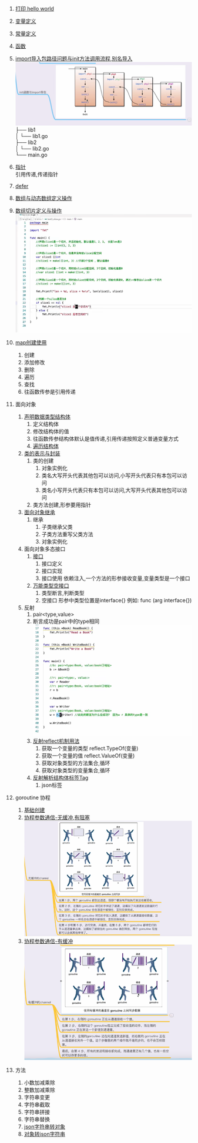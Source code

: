 1. [打印 hello world ](./hello/hello.go)
2. [变量定义](./variable/variable.go)
3. [常量定义](./const/const.go)
4. [函数](./func/func.go)
5. [import导入包路径问题与init方法调用流程,别名导入](./import/main.go)  
   ![img.png](img.png)  
   ├── lib1  
   │ └── lib1.go  
   ├── lib2  
   │ └── lib2.go  
   └── main.go

6. [指针](./pointer/pointer.go)  
   引用传递,传递指针
7. [defer](./defer/defer.go)
8. [数组与动态数组定义操作](./array_slice/array_slice.go)
9. [数组切片定义与操作](slice/slice.go)
   ![img_1.png](img_1.png)
10. [map创建使用](./map/map.go)
    1. 创建
    2. 添加修改
    3. 删除
    4. 遍历
    5. 查找
    6. 往函数传参是引用传递
11. 面向对象
    1. [声明数据类型结构体](./object/struct/struct.go)
        1. 定义结构体
        2. 修改结构体的值
        2. 往函数传参结构体默认是值传递,引用传递按照定义普通变量方式
        3. [遍历结构体](./object/reflect/reflect.go)
    2. [类的表示与封装](./object/class/class.go)
        1. 类的创建
            1. 对象实例化
            2. 类名大写开头代表其他包可以访问,小写开头代表只有本包可以访问
            2. 类名小写开头代表只有本包可以访问,大写开头代表其他包可以访问
        2. 类方法创建,形参要用指针
    3. [面向对象继承](./object/inherit/inherit.go)
        1. 继承
            1. 子类继承父类
            2. 子类方法重写父类方法
            3. 对象实例化
    4. 面向对象多态接口
        1. [接口](./object/interface/interface.go)
            1. 接口定义
            2. 接口实现
            3. 接口使用 依赖注入,一个方法的形参接收变量,变量类型是一个接口
        2. [万能类型空接口](./object/empty_interface/empty_interface.go)
            1. 类型断言,判断类型
            2. 空接口 形参中类型位置是interface{} 例如: func (arg interface{})  
    5. 反射
       1. pair<type,value>
       2. 断言成功是pair中的type相同
          ![img_2.png](img_2.png)
       3. [反射reflect机制用法](./object/reflect/reflect.go)
          1. 获取一个变量的类型 reflect.TypeOf(变量)
          2. 获取一个变量的值 reflect.ValueOf(变量)
          3. 获取对象类型的方法集合,循环 
          4. 获取对象类型的变量集合,循环
       4. [反射解析结构体标签Tag](./object/reflect_tag/reflect_tag.go)
          1. json标签
12. goroutine 协程
    1. [基础创建](./object/goroutine/goroutine.go) 
    2. [协程参数通信-无缓冲,有阻塞](./object/goroutine_channel/goroutine_channel.go)
               ![img_4.png](img_4.png)
    3. [协程参数通信-有缓冲](./object/goroutine_channel_huanchong/goroutine_channel_huanchong.go)
               ![img_3.png](img_3.png)
13. 方法
    1. 小数加减乘除
    2. 整数加减乘除
    3. 字符串变更
    4. 字符串截取
    5. 字符串拼接
    6. 字符串替换
    7. [json字符串转对象](./object/reflect_tag/reflect_tag.go)
    8. [对象转json字符串](./object/reflect_tag/reflect_tag.go)